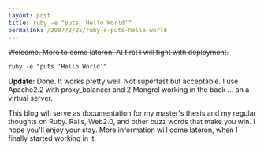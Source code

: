 ```yaml
---
layout: post
title: ruby -e "puts 'Hello World'"
permalink: /2007/2/25/ruby-e-puts-hello-world
---
```

<p>
  <del>
    Welcome. More to come lateron. At first I will fight with deployment.
  </del>
</p>

<pre><code>ruby -e "puts 'Hello World'"</code></pre>

<p>
  <strong>Update:</strong> Done. It works pretty well. Not superfast but
  acceptable. I use Apache2.2 with proxy_balancer and 2 Mongrel working in the
  back ... an a virtual server.
</p>

<p>
  This blog will serve as documentation for my master's thesis and my regular
  thoughts on Ruby. Rails, Web2.0, and other buzz words that make you win. I
  hope you'll enjoy your stay. More information will come lateron, when I
  finally started working in it.
</p>

